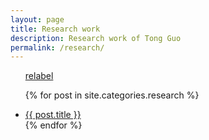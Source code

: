 ```yaml
---
layout: page
title: Research work
description: Research work of Tong Guo
permalink: /research/
---
```


<ul>

  <a class="page-link" href="/research/">relabel</a>

  {% for post in site.categories.research %}
    <li>
        <a href="{{ post.url }}" title="{{ post.title }}">{{ post.title }}</a>
    </li>
  {% endfor %}
</ul>
